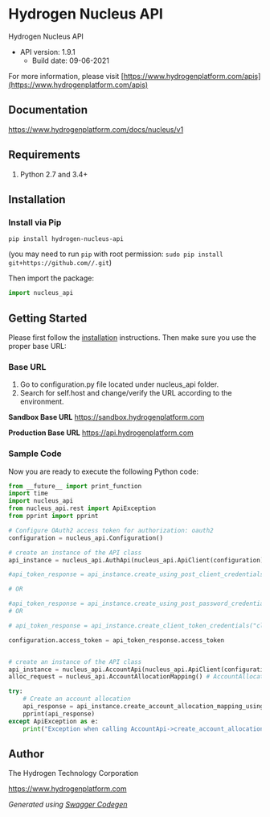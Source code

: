 # Hydrogen Nucleus API

Hydrogen Nucleus API
- API version: 1.9.1
  - Build date: 09-06-2021

For more information, please visit [https://www.hydrogenplatform.com/apis](https://www.hydrogenplatform.com/apis)

## Documentation

https://www.hydrogenplatform.com/docs/nucleus/v1

## Requirements

1. Python 2.7 and 3.4+

## Installation

### Install via Pip

```
pip install hydrogen-nucleus-api
```
(you may need to run `pip` with root permission: `sudo pip install git+https://github.com//.git`)

Then import the package:
```python
import nucleus_api 
```

## Getting Started

Please first follow the [installation](#installation) instructions. Then make sure you use the proper base URL:

### Base URL

1. Go to configuration.py file located under nucleus_api folder.
2. Search for self.host and change/verify the URL according to the environment.

**Sandbox Base URL**
https://sandbox.hydrogenplatform.com

**Production Base URL**
https://api.hydrogenplatform.com

### Sample Code
Now you are ready to execute the following Python code:

```python
from __future__ import print_function
import time
import nucleus_api
from nucleus_api.rest import ApiException
from pprint import pprint

# Configure OAuth2 access token for authorization: oauth2
configuration = nucleus_api.Configuration()

# create an instance of the API class
api_instance = nucleus_api.AuthApi(nucleus_api.ApiClient(configuration))

#api_token_response = api_instance.create_using_post_client_credentials("client_id", "password")

# OR

#api_token_response = api_instance.create_using_post_password_credentials("client_id","password", "username", "secret" )
# OR

# api_token_response = api_instance.create_client_token_credentials("client_id", "password", "client_token");

configuration.access_token = api_token_response.access_token


# create an instance of the API class
api_instance = nucleus_api.AccountApi(nucleus_api.ApiClient(configuration))
alloc_request = nucleus_api.AccountAllocationMapping() # AccountAllocationMapping | allocRequest

try:
    # Create an account allocation
    api_response = api_instance.create_account_allocation_mapping_using_post(alloc_request)
    pprint(api_response)
except ApiException as e:
    print("Exception when calling AccountApi->create_account_allocation_mapping_using_post: %s\n" % e)

```

## Author
The Hydrogen Technology Corporation

https://www.hydrogenplatform.com

*Generated using [Swagger Codegen](https://github.com/swagger-api/swagger-codegen)*
